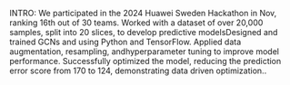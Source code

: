 INTRO:
We participated in the 2024 Huawei Sweden Hackathon in Nov, ranking 16th out of 30 teams.
Worked with a dataset of over 20,000 samples, split into 20 slices, to develop predictive modelsDesigned and trained GCNs and using Python and TensorFlow.
Applied data augmentation, resampling, andhyperparameter tuning to improve model performance.
Successfully optimized the model, reducing the prediction error score from 170 to 124, demonstrating data driven optimization..
